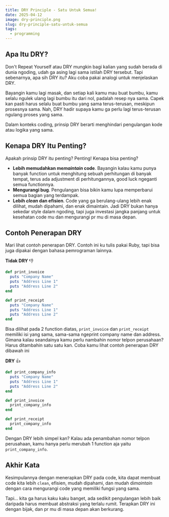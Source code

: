 ```yaml
---
title: DRY Principle - Satu Untuk Semua!
date: 2025-04-12
image: dry-principle.png
slug: dry-principle-satu-untuk-semua
tags:
  - programming
---
```


## Apa Itu DRY?

Don't Repeat Yourself atau DRY mungkin bagi kalian yang sudah berada di dunia ngoding, udah ga asing lagi sama istilah DRY tersebut. Tapi sebenarnya, apa sih DRY itu? Aku coba pakai analogi untuk menjelaskan DRY.

Bayangin kamu lagi masak, dan setiap kali kamu mau buat bumbu, kamu selalu ngulek ulang lagi bumbu itu dari nol, padalah resep nya sama. Capek kan pasti harus selalu buat bumbu yang sama terus-terusan, meskipun prosesnya sama. Nah, DRY hadir supaya kamu ga perlu lagi terus-terusan ngulang proses yang sama.

Dalam konteks coding, prinsip DRY berarti menghindari pengulangan kode atau logika yang sama.

## Kenapa DRY Itu Penting?

Apakah prinsip DRY itu penting? Penting! Kenapa bisa penting?

- **Lebih memudahkan me*maintain* code**. Bayangin kalau kamu punya banyak function untuk menghitung sebuah perhitungan di banyak tempat, terus ada adjustment di perhitungannya, good luck ngeganti semua functionnya.
- **Mengurangi bug**. Pengulangan bisa bikin kamu lupa memperbarui semua bagian yang terdampak.
- **Lebih _clean_ dan efisien**. Code yang ga berulang-ulang lebih enak dilihat, mudah dipahami, dan enak dimaintain.
  Jadi DRY bukan hanya sekedar style dalam ngoding, tapi juga investasi jangka panjang untuk kesehatan code mu dan mengurangi pr mu di masa depan.

## Contoh Penerapan DRY

Mari lihat contoh penerapan DRY. Contoh ini ku tulis pakai Ruby, tapi bisa juga dipakai dengan bahasa pemrograman lainnya.

**Tidak DRY** 👎

```ruby
def print_invoice
  puts "Company Name"
  puts "Address Line 1"
  puts "Address Line 2"
end

def print_receipt
  puts "Company Name"
  puts "Address Line 1"
  puts "Address Line 2"
end
```

Bisa dilihat pada 2 function diatas, `print_invoice` dan `print_receipt` memiliki isi yang sama, sama-sama ngeprint company name dan address. Gimana kalau seandainya kamu perlu nambahin nomor telpon perusahaan? Harus ditambahin satu satu kan. Coba kamu lihat contoh penerapan DRY dibawah ini

**DRY** 👍

```ruby
def print_company_info
  puts "Company Name"
  puts "Address Line 1"
  puts "Address Line 2"
end

def print_invoice
  print_company_info
end

def print_receipt
  print_company_info
end
```

Dengan DRY lebih simpel kan? Kalau ada penambahan nomor telpon perusahaan, kamu hanya perlu merubah 1 function aja yaitu `print_company_info`.

## Akhir Kata

Kesimpulannya dengan menerapkan DRY pada code, kita dapat membuat code kita lebih `clean`, efisien, mudah dipahami, dan mudah di*maintain* dengan cara mengurangi code yang memiliki fungsi yang sama.

Tapi... kita ga harus kaku kaku banget, ada sedikit pengulangan lebih baik daripada harus membuat abstraksi yang terlalu rumit. Terapkan DRY ini dengan bijak, dan pr mu di masa depan akan berkurang.
